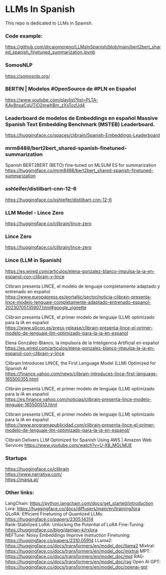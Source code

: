 # LLMs In Spanish

This repo is dedicated to LLMs in Spanish.

### Code example:
https://github.com/drcaiomoreno/LLMsInSpanish/blob/main/bert2bert_shared_spanish_finetuned_summarization.ipynb

### SomosNLP
https://somosnlp.org/

### BERTIN | Modelos #OpenSource de #PLN en Español
https://www.youtube.com/playlist?list=PLTA-KAy8nxaCqUTiO2mwhBm_zXsTozUd4

### Leaderboard de modelos de Embeddings en español Massive Spanish Text Embedding Benchmark (MSTEB) Leaderboard.
https://huggingface.co/spaces/clibrain/Spanish-Embeddings-Leaderboard

### mrm8488/bert2bert_shared-spanish-finetuned-summarization
Spanish BERT2BERT (BETO) fine-tuned on MLSUM ES for summarization
https://huggingface.co/mrm8488/bert2bert_shared-spanish-finetuned-summarization

### sshleifer/distilbart-cnn-12-6
https://huggingface.co/sshleifer/distilbart-cnn-12-6

### LLM Model - Lince Zero
https://huggingface.co/clibrain/lince-zero

### Lince Zero
https://huggingface.co/clibrain/lince-zero



### Lince (LLM in Spanish)
https://es.wired.com/articulos/elena-gonzalez-blanco-impulsa-la-ia-en-espanol-con-clibrain-y-lince

Clibrain presenta LINCE, el modelo de lenguaje completamente adaptado y entrenado en español<BR>
https://www.europapress.es/portaltic/sector/noticia-clibrain-presenta-lince-modelo-lenguaje-completamente-adaptado-entrenado-espanol-20230705135907.html#google_vignette<BR>

Clibrain presenta LINCE, el primer modelo de lenguaje (LLM) optimizado para la IA en español<BR>
https://www.silicon.es/press-release/clibrain-presenta-lince-el-primer-modelo-de-lenguaje-llm-optimizado-para-la-ia-en-espanol<BR>

Elena González-Blanco, la impulsora de la Inteligencia Artificial en español<BR>
https://es.wired.com/articulos/elena-gonzalez-blanco-impulsa-la-ia-en-espanol-con-clibrain-y-lince<BR>

Clibrain Introduces LINCE, the First Language Model (LLM) Optimized for Spanish AI<BR>
https://finance.yahoo.com/news/clibrain-introduces-lince-first-language-165500355.html<BR>

Clibrain presenta LINCE, el primer modelo de lenguaje (LLM) optimizado para la IA en español<BR>
https://es.finance.yahoo.com/noticias/clibrain-presenta-lince-modelo-lenguaje-165500513.html<BR>

Clibrain presenta LINCE, el primer modelo de lenguaje (LLM) optimizado para la IA en español<BR>
https://www.programapublicidad.com/clibrain-presenta-lince-el-primer-modelo-de-lenguaje-llm-optimizado-para-la-ia-en-espanol/<BR>

Clibrain Delivers LLM Optimized for Spanish Using AWS | Amazon Web Services
https://www.youtube.com/watch?v=U-X8_MGLMUE

### Startups
https://huggingface.co/clibrain<BR>
https://www.narrativa.com/<BR>
https://maisa.ai/<BR>


### Other links:
LangChain: https://python.langchain.com/docs/get_started/introduction <BR>
Lora: https://huggingface.co/docs/diffusers/main/en/training/lora <BR>
QLoRA: Efficient Finetuning of Quantized LLMs: https://huggingface.co/papers/2305.14314 <BR>
Rank-Stabilized LoRA: Unlocking the Potential of LoRA Fine-Tuning: https://huggingface.co/blog/damjan-k/rslora <BR>
NEFTune: Noisy Embeddings Improve Instruction Finetuning: https://huggingface.co/papers/2310.05914
LLama2: https://huggingface.co/docs/transformers/en/model_doc/llama2
Mixtral: https://huggingface.co/docs/transformers/en/model_doc/mixtral
MPT: https://huggingface.co/docs/transformers/en/model_doc/mpt
RAG: https://huggingface.co/docs/transformers/en/model_doc/rag
Open AI GPT: https://huggingface.co/docs/transformers/en/model_doc/openai-gpt








